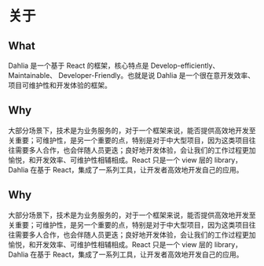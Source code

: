 # 关于

## What

Dahlia 是一个基于 React 的框架，核心特点是 Develop-efficiently、Maintainable、 Developer-Friendly。也就是说 Dahlia 是一个很在意开发效率、项目可维护性和开发体验的框架。


## Why

大部分场景下，技术是为业务服务的，对于一个框架来说，能否提供高效地开发至关重要；可维护性，是另一个重要的点，特别是对于中大型项目，因为这类项目往往需要多人合作，也会伴随人员更迭；良好地开发体验，会让我们的工作过程更加愉悦，和开发效率、可维护性相辅相成。React 只是一个 view 层的 library，Dahlia 在基于 React，集成了一系列工具，让开发者高效地开发自己的应用。



## Why

大部分场景下，技术是为业务服务的，对于一个框架来说，能否提供高效地开发至关重要；可维护性，是另一个重要的点，特别是对于中大型项目，因为这类项目往往需要多人合作，也会伴随人员更迭；良好地开发体验，会让我们的工作过程更加愉悦，和开发效率、可维护性相辅相成。React 只是一个 view 层的 library，Dahlia 在基于 React，集成了一系列工具，让开发者高效地开发自己的应用。

